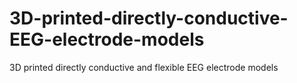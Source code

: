 # 3D-printed-directly-conductive-EEG-electrode-models
3D printed directly conductive and flexible EEG electrode models
